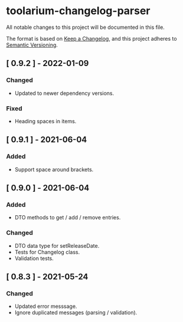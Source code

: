 # toolarium-changelog-parser

All notable changes to this project will be documented in this file.

The format is based on [Keep a Changelog](https://keepachangelog.com/en/1.0.0/),
and this project adheres to [Semantic Versioning](https://semver.org/spec/v2.0.0.html).

## [ 0.9.2 ] - 2022-01-09
### Changed
- Updated to newer dependency versions.

### Fixed
- Heading spaces in items.

## [ 0.9.1 ] - 2021-06-04
### Added
- Support space around brackets.

## [ 0.9.0 ] - 2021-06-04
### Added
- DTO methods to get / add  / remove entries.

### Changed
- DTO data type for setReleaseDate.
- Tests for Changelog class.
- Validation tests.

## [ 0.8.3 ] - 2021-05-24
### Changed
- Updated error messsage.
- Ignore duplicated messages (parsing / validation).